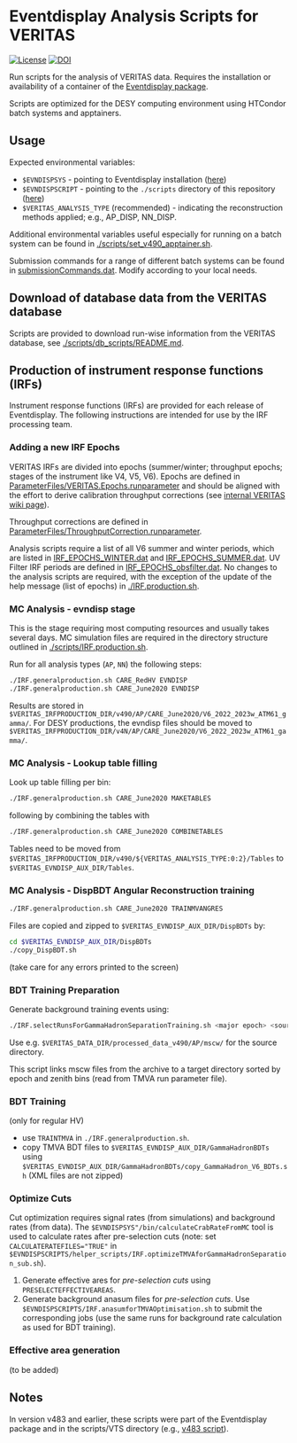 # Eventdisplay Analysis Scripts for VERITAS

[![License](https://img.shields.io/badge/License-BSD_3--Clause-blue.svg)](https://github.com/VERITAS-Observatory/Eventdisplay_AnalysisScripts_VTS/blob/main/LICENSE)
[![DOI](https://zenodo.org/badge/307321978.svg)](https://zenodo.org/badge/latestdoi/307321978)

Run scripts for the analysis of VERITAS data. Requires the installation or availability of a container of the [Eventdisplay package](https://github.com/VERITAS-Observatory/EventDisplay_v4).

Scripts are optimized for the DESY computing environment using HTCondor batch systems and apptainers.

## Usage

Expected environmental variables:

- `$EVNDISPSYS` - pointing to Eventdisplay installation ([here](https://github.com/VERITAS-Observatory/EventDisplay_v4))
- `$EVNDISPSCRIPT` - pointing to the `./scripts` directory of this repository ([here](https://github.com/VERITAS-Observatory/Eventdisplay_AnalysisScripts_VTS/tree/main/scripts))
- `$VERITAS_ANALYSIS_TYPE` (recommended) - indicating the reconstruction methods applied; e.g., AP\_DISP, NN\_DISP.

Additional environmental variables useful especially for running on a batch system can be found in [./scripts/set_v490_apptainer.sh](./scripts/set_v490_apptainer.sh).

Submission commands for a range of different batch systems can be found in [submissionCommands.dat](./scripts/submissionCommands.dat). Modify according to your local needs.

## Download of database data from the VERITAS database

Scripts are provided to download run-wise information from the VERITAS database, see [./scripts/db_scripts/README.md](./scripts/db_scripts/README.md).

## Production of instrument response functions (IRFs)

Instrument response functions (IRFs) are provided for each release of Eventdisplay.
The following instructions are intended for use by the IRF processing team.

### Adding a new IRF Epochs

VERITAS IRFs are divided into epochs (summer/winter; throughput epochs; stages of the instrument like V4, V5, V6).
Epochs are defined in [ParameterFiles/VERITAS.Epochs.runparameter](https://github.com/VERITAS-Observatory/Eventdisplay_AnalysisFiles_VTS/blob/main/ParameterFiles/VERITAS.Epochs.runparameter) and should be aligned with the effort to derive calibration throughput corrections (see [internal VERITAS wiki page](https://veritas.sao.arizona.edu/wiki/Flux_Calibration_/_Energy_scale_2020)).

Throughput corrections are defined in [ParameterFiles/ThroughputCorrection.runparameter](https://github.com/VERITAS-Observatory/Eventdisplay_AnalysisFiles_VTS/blob/main/ParameterFiles/ThroughputCorrection.runparameter).

Analysis scripts require a list of all V6 summer and winter periods, which are listed in [IRF_EPOCHS_WINTER.dat](https://github.com/VERITAS-Observatory/Eventdisplay_AnalysisFiles_VTS/blob/main/IRF_EPOCHS_WINTER.dat) and [IRF_EPOCHS_SUMMER.dat](https://github.com/VERITAS-Observatory/Eventdisplay_AnalysisFiles_VTS/blob/main/IRF_EPOCHS_SUMMER.dat).
UV Filter IRF periods are defined in [IRF_EPOCHS_obsfilter.dat](https://github.com/VERITAS-Observatory/Eventdisplay_AnalysisFiles_VTS/blob/main/IRF_EPOCHS_obsfilter.dat).
No changes to the analysis scripts are required, with the exception of the update of the help message (list of epochs) in [./IRF.production.sh](https://github.com/VERITAS-Observatory/Eventdisplay_AnalysisScripts_VTS/blob/main/scripts/IRF.production.sh).

### MC Analysis - evndisp stage

This is the stage requiring most computing resources and usually takes several days. MC simulation files are required in the directory structure outlined in [./scripts/IRF.production.sh](./scripts/IRF.production.sh).

Run for all analysis types (`AP`, `NN`) the following steps:

```bash
./IRF.generalproduction.sh CARE_RedHV EVNDISP
./IRF.generalproduction.sh CARE_June2020 EVNDISP
```

Results are stored in `$VERITAS_IRFPRODUCTION_DIR/v490/AP/CARE_June2020/V6_2022_2023w_ATM61_gamma/`. For DESY productions, the evndisp files should be moved to `$VERITAS_IRFPRODUCTION_DIR/v4N/AP/CARE_June2020/V6_2022_2023w_ATM61_gamma/`.

### MC Analysis - Lookup table filling

Look up table filling per bin:

```bash
./IRF.generalproduction.sh CARE_June2020 MAKETABLES
```

following by combining the tables with

```bash
./IRF.generalproduction.sh CARE_June2020 COMBINETABLES
```

Tables need to be moved from `$VERITAS_IRFPRODUCTION_DIR/v490/${VERITAS_ANALYSIS_TYPE:0:2}/Tables` to `$VERITAS_EVNDISP_AUX_DIR/Tables`.

### MC Analysis - DispBDT Angular Reconstruction training

```bash
./IRF.generalproduction.sh CARE_June2020 TRAINMVANGRES
```

Files are copied and zipped to `$VERITAS_EVNDISP_AUX_DIR/DispBDTs` by:

```bash
cd $VERITAS_EVNDISP_AUX_DIR/DispBDTs
./copy_DispBDT.sh
```

(take care for any errors printed to the screen)

### BDT Training Preparation

Generate background training events using:

```bash
./IRF.selectRunsForGammaHadronSeparationTraining.sh <major epoch> <source mscw directory> <target mscw directory> <TMVA run parameter file (full path)>
```

Use e.g. `$VERITAS_DATA_DIR/processed_data_v490/AP/mscw/` for the source directory.

This script links mscw files from the archive to a target directory sorted by epoch and zenith bins (read from TMVA run parameter file).

### BDT Training

(only for regular HV)

- use `TRAINTMVA` in `./IRF.generalproduction.sh`.
- copy TMVA BDT files to `$VERITAS_EVNDISP_AUX_DIR/GammaHadronBDTs` using `$VERITAS_EVNDISP_AUX_DIR/GammaHadronBDTs/copy_GammaHadron_V6_BDTs.sh` (XML files are not zipped)

### Optimize Cuts

Cut optimization requires signal rates (from simulations) and background rates (from data).
The `$EVNDISPSYS"/bin/calculateCrabRateFromMC` tool is used to calculate rates after pre-selection cuts (note: set `CALCULATERATEFILES="TRUE"` in `$EVNDISPSCRIPTS/helper_scripts/IRF.optimizeTMVAforGammaHadronSeparation_sub.sh`).

1. Generate effective ares for *pre-selection cuts* using `PRESELECTEFFECTIVEAREAS`.
2. Generate background anasum files for *pre-selection cuts*. Use `$EVNDISPSCRIPTS/IRF.anasumforTMVAOptimisation.sh` to submit the corresponding jobs (use the same runs for background rate calculation as used for BDT training).

### Effective area generation

(to be added)

## Notes

In version v483 and earlier, these scripts were part of the Eventdisplay package and in the scripts/VTS directory (e.g., [v483 script](https://github.com/VERITAS-Observatory/EventDisplay_v4/tree/v483/scripts/VTS)).
